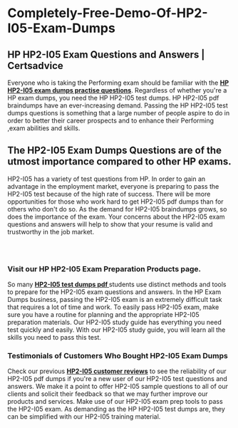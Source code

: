 # Completely-Free-Demo-Of-HP2-I05-Exam-Dumps
<h2><strong>HP HP2-I05 Exam Questions and Answers | Certsadvice</strong></h2> <p>Everyone who is taking the Performing exam should be familiar with the <a href="http://www.certsadvice.com/hp/hp2-i05-practice-questions"><strong>HP HP2-I05 exam dumps practise questions</strong></a>. Regardless of whether you&#39;re a HP exam dumps, you need the HP HP2-I05 test dumps. HP HP2-I05 pdf braindumps have an ever-increasing demand. Passing the HP HP2-I05 test dumps questions is something that a large number of people aspire to do in order to better their career prospects and to enhance their Performing ,exam abilities and skills.</p> <h2><strong>The HP2-I05 Exam Dumps Questions are of the utmost importance compared to other HP exams.</strong></h2> <p>HP2-I05 has a variety of test questions from HP. In order to gain an advantage in the employment market, everyone is preparing to pass the HP2-I05 test because of the high rate of success. There will be more opportunities for those who work hard to get HP2-I05 pdf dumps than for others who don&#39;t do so. As the demand for HP2-I05 braindumps grows, so does the importance of the exam. Your concerns about the HP2-I05 exam questions and answers will help to show that your resume is valid and trustworthy in the job market.</p> <p><a href="http://www.certsadvice.com/hp/hp2-i05-practice-questions" style="display: block; padding: 1em 0; text-align: center; "><img alt="" src="https://1.bp.blogspot.com/-RUOr8Wn-CRk/YUYAxC8kcHI/AAAAAAAAAnw/F7BbdI3tw8QDj5z8iX0vQAioQzKiUxduwCLcBGAsYHQ/s0/unnamed.jpg" /></a></p> <h3><strong>Visit our HP HP2-I05 Exam Preparation Products page.</strong></h3> <p>So many <a href="http://www.certsadvice.com/hp/hp2-i05-practice-questions"><strong>HP2-I05 test dumps pdf </strong></a>students use distinct methods and tools to prepare for the HP2-I05 exam questions and answers. In the HP Exam Dumps business, passing the HP2-I05 exam is an extremely difficult task that requires a lot of time and work. To easily pass HP2-I05 exam, make sure you have a routine for planning and the appropriate HP2-I05 preparation materials. Our HP2-I05 study guide has everything you need test quickly and easily. With our HP2-I05 study guide, you will learn all the skills you need to pass this test.</p> <h3><strong>Testimonials of Customers Who Bought HP2-I05 Exam Dumps</strong></h3> <p>Check our previous <a href="http://www.certsadvice.com/hp/hp2-i05-practice-questions"><strong>HP2-I05 customer reviews</strong></a> to see the reliability of our HP2-I05 pdf dumps if you&#39;re a new user of our HP2-I05 test questions and answers. We make it a point to offer HP2-I05 sample questions to all of our clients and solicit their feedback so that we may further improve our products and services. Make use of our HP2-I05 exam prep tools to pass the HP2-I05 exam. As demanding as the HP HP2-I05 test dumps are, they can be simplified with our HP2-I05 training material.</p>
